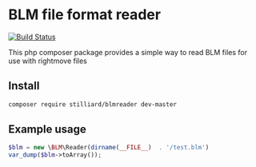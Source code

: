 
# BLM file format reader

[![Build Status](https://travis-ci.org/stilliard/blmreader.svg)](https://travis-ci.org/stilliard/blmreader)

This php composer package provides a simple way to read BLM files for use with rightmove files

## Install
```bash
composer require stilliard/blmreader dev-master
```

## Example usage
```php
$blm = new \BLM\Reader(dirname(__FILE__)  . '/test.blm')
var_dump($blm->toArray());
```

